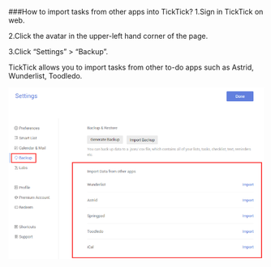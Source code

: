 ###How to import tasks from other apps into TickTick?
1.Sign in TickTick on web.

2.Click the avatar in the upper-left hand corner of the page.

3.Click “Settings” > “Backup”.

TickTick allows you to import tasks from other to-do apps such as Astrid, Wunderlist, Toodledo.

![](import.png)
